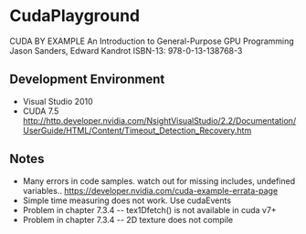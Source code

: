 # CudaPlayground
CUDA BY EXAMPLE 
An Introduction to General-Purpose GPU Programming
Jason Sanders, Edward Kandrot
ISBN-13: 978-0-13-138768-3

## Development Environment
- Visual Studio 2010
- CUDA 7.5
http://http.developer.nvidia.com/NsightVisualStudio/2.2/Documentation/UserGuide/HTML/Content/Timeout_Detection_Recovery.htm

## Notes
- Many errors in code samples. watch out for missing includes, undefined variables.. https://developer.nvidia.com/cuda-example-errata-page
- Simple time measuring does not work. Use cudaEvents
- Problem in chapter 7.3.4 -- tex1Dfetch() is not available in cuda v7+
- Problem in chapter 7.3.4 -- 2D texture does not compile 
